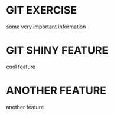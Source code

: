 # GIT EXERCISE 

some very important information 

# GIT SHINY FEATURE

cool feature 

# ANOTHER FEATURE

another feature